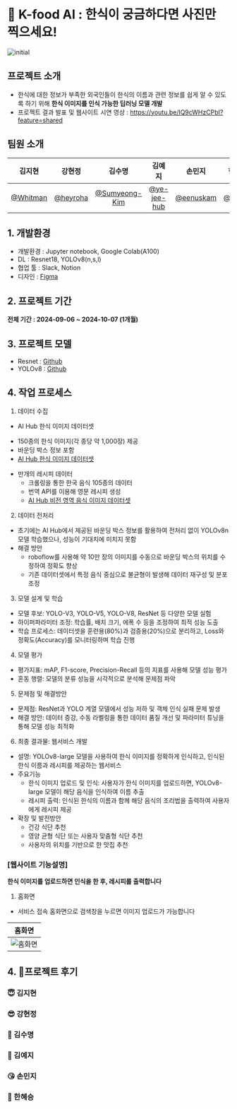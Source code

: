 # 🍚 K-food AI : 한식이 궁금하다면 사진만 찍으세요!
![initial](https://github.com/user-attachments/assets/d4067f65-f70e-433d-9321-cba797dc4891)

## 프로젝트 소개
- 한식에 대한 정보가 부족한 외국인들이 한식의 이름과 관련 정보를 쉽게 알 수 있도록 하기 위해 **한식 이미지를 인식 가능한 딥러닝 모델 개발**
- 프로젝트 결과 발표 및 웹사이트 시연 영상 : https://youtu.be/lQ9cWHzCPbI?feature=shared 

## 팀원 소개
|**김지현**|**강현정**|**김수명**|**김예지**|**손민지**|**한혜승**|
|:---:|:---:|:---:|:---:|:---:|:---:|
|[@Whitman](https://github.com/Whitmanbeing)|[@heyroha](https://github.com/heyroha)|[@Sumyeong-Kim](https://github.com/Sumyeong-Kim)|[@ye-jee-hub](https://github.com/ye-jee-hub)|[@eenuskam](https://github.com/eenuskam)|[@tmd03](https://github.com/tmd03)|

## 1. 개발환경
- 개발환경 : Jupyter notebook, Google Colab(A100)
- DL : Resnet18, YOLOv8(n,s,l)
- 협업 툴 : Slack, Notion
- 디자인 : [Figma](https://www.figma.com/design/VMDwoKV4GzqOgX2aABLjcQ/%ED%8C%8C%EC%9D%B4%EB%84%90%ED%94%84%EB%A1%9C%EC%A0%9D%ED%8A%B8?node-id=1-2&m=dev&t=1NvERl7hZnqNRuDR-1)

## 2. 프로젝트 기간
**전체 기간 : 2024-09-06 ~ 2024-10-07 (1개월)**

## 3. 프로젝트 모델
- Resnet : [Github](링크)
- YOLOv8 : [Github](링크)

## 4. 작업 프로세스
1) 데이터 수집
-	AI Hub 한식 이미지 데이터셋
  * 150종의 한식 이미지(각 종당 약 1,000장) 제공
  * 바운딩 박스 정보 포함
  * [AI Hub 한식 이미지 데이터셋](https://aihub.or.kr/aihubdata/data/view.do?currMenu=115&topMenu=100&aihubDataSe=data&dataSetSn=79)
- 만개의 레시피 데이터
  * 크롤링을 통한 한국 음식 105종의 데이터
  * 번역 API를 이용해 영문 레시피 생성
  * [AI Hub 비전 영역 음식 이미지 데이터셋](https://aihub.or.kr/aihubdata/data/view.do?currMenu=115&topMenu=100&aihubDataSe=data&dataSetSn=71564)
    
2) 데이터 전처리
- 초기에는 AI Hub에서 제공된 바운딩 박스 정보를 활용하여 전처리 없이 YOLOv8n 모델 학습했으나, 성능이 기대치에 미치지 못함
- 해결 방안
  * roboflow를 사용해 약 10만 장의 이미지를 수동으로 바운딩 박스의 위치를 수정하여 정확도 향상
  * 기존 데이터셋에서 특정 음식 중심으로 불균형이 발생해 데이터 재구성 및 분포 조정

3) 모델 설계 및 학습
- 모델 후보: YOLO-V3, YOLO-V5, YOLO-V8, ResNet 등 다양한 모델 실험
- 하이퍼파라미터 조정: 학습률, 배치 크기, 에폭 수 등을 조정하여 최적 성능 도출
- 학습 프로세스: 데이터셋을 훈련용(80%)과 검증용(20%)으로 분리하고, Loss와 정확도(Accuracy)를 모니터링하며 학습 진행

4) 모델 평가
- 평가지표: mAP, F1-score, Precision-Recall 등의 지표를 사용해 모델 성능 평가
- 혼동 행렬: 모델의 분류 성능을 시각적으로 분석해 문제점 파악

5) 문제점 및 해결방안
- 문제점: ResNet과 YOLO 계열 모델에서 성능 저하 및 객체 인식 실패 문제 발생
- 해결 방안: 데이터 증강, 수동 라벨링을 통한 데이터 품질 개선 및 파라미터 튜닝을 통해 모델 성능 최적화

6) 최종 결과물: 웹서비스 개발
- 설명: YOLOv8-large 모델을 사용하여 한식 이미지를 정확하게 인식하고, 인식된 한식 이름과 레시피를 제공하는 웹서비스
- 주요기능
  * 한식 이미지 업로드 및 인식: 사용자가 한식 이미지를 업로드하면, YOLOv8-large 모델이 해당 음식을 인식하여 이름 추출
  * 레시피 출력: 인식된 한식의 이름과 함께 해당 음식의 조리법을 출력하여 사용자에게 레시피 제공
- 확장 및 발전방안
  * 건강 식단 추천
  * 영양 균형 식단 또는 사용자 맞춤형 식단 추천
  * 사용자의 위치를 기반으로 한 맛집 추천

### [웹사이트 기능설명]
**한식 이미지를 업로드하면 인식을 한 후, 레시피를 출력합니다**

1. 홈화면
- 서비스 접속 홈화면으로 검색창을 누르면 이미지 업로드가 가능합니다

| 홈화면 |
|----------|
|![홈화면](https://github.com/your-username/your-repo-name/blob/branch-name/path/to/image.png)|

## 4. 🫶프로젝트 후기

### 😇 김지현
### 😎 강현정
### 🥰 김수명
### 🤩 김예지
### 😘 손민지
### 🥳 한혜승
